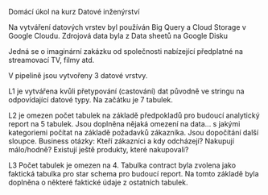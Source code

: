 Domácí úkol na kurz Datové inženýrství

Na vytváření datových vrstev byl používán Big Query a Cloud Storage v Google Cloudu. Zdrojová data byla z Data sheetů na Google Disku

Jedná se o imaginární zakázku od společnosti nabízející předplatné na streamovací TV, filmy atd.

V pipelině jsou vytvořeny 3 datové vrstvy. 

L1 je vytvářena kvůli přetypování (castování) dat původně ve stringu na odpovídající datové typy. Na začátku je 7 tabulek.

L2 je omezen počet tabulek na základě předpokladů pro budoucí analytický report na 5 tabulek. Jsou doplněna nějaká omezení na data... s jakými kategoriemi počítat na základě požadavků zákazníka. Jsou dopočítání další sloupce. 
Business otázky:
Kteří zákazníci a kdy odcházejí?
Nakupují málo/hodně?
Existují ještě produkty, které nakupovali?

L3 Počet tabulek je omezen na 4. Tabulka contract byla zvolena jako faktická tabulka pro star schema pro budoucí report. Na tomto základě byla doplněna o některé faktické údaje z ostatních tabulek. 
